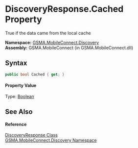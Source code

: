 DiscoveryResponse.Cached Property
=================================
True if the data came from the local cache

**Namespace:** [GSMA.MobileConnect.Discovery][1]  
**Assembly:** GSMA.MobileConnect (in GSMA.MobileConnect.dll)

Syntax
------

```csharp
public bool Cached { get; }
```

#### Property Value
Type: [Boolean][2]

See Also
--------

#### Reference
[DiscoveryResponse Class][3]  
[GSMA.MobileConnect.Discovery Namespace][1]  

[1]: ../README.md
[2]: http://msdn.microsoft.com/en-us/library/a28wyd50
[3]: README.md
[4]: ../../_icons/Help.png